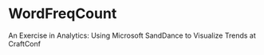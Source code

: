 # WordFreqCount
An Exercise in Analytics: Using Microsoft SandDance to Visualize Trends at CraftConf

